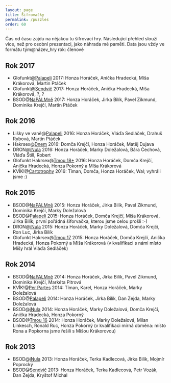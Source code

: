 ```yaml
---
layout: page
title: Šifrovačky
permalink: /puzzles
order: 60
---
```


Čas od času zajdu na nějakou tu šifrovací hry. Následující přehled
slouží více, než pro osobní prezentaci, jako náhrada mé paměti. Data
jsou vždy ve formátu tým@název\_hry rok: členové

## Rok 2017

-   Glofunkt@[Palapeli](http://palapeli.cz/) 2017: Honza Horáček,
    Anička Hradecká, Míša Krákorová, Martin Ptáček
-   Glofunkt@[Sendvič](http://www.hrasendvic.cz/2017/) 2017: Honza
    Horáček, Anička Hradecká, Míša Krákorová, ?, ?
-   BSOD@[NaPALMně](http://www.napalmne.cz/2017/napalmne.htm) 2017:
    Honza Horáček, Jirka Bilík, Pavel Zikmund, Dominika Krejčí, Martin
    Ptáček

## Rok 2016

-   Lišky ve vaně@[Palapeli](http://palapeli.cz/) 2016: Honza Horáček,
    Vláďa Sedláček, Drahuš Rybová, Martin Ptáček
-   Hakrsex@[Dnem](http://www.chameleonbrno.org/dnem/) 2016: Domča
    Krejčí, Honza Horáček, Matěj Dujava
-   DRON@[iNula](http://inula.sifrovacky.cz/?rocnik=10) 2016: Honza
    Horáček, Marky Doležalová, Bára Čechová, Vláďa Štill, Robert
-   Glofunkt Hakrsex@[Tmou 18+](http://www.tmou.cz/2016/index) 2016:
    Honza Horáček, Domča Krejčí, Anička Hradecká, Honza Pokorný a Míša
    Krákorová
-   KVÍK!@[Cartotrophy](http://www.cartotrophy.org/) 2016: Tíman,
    Domča, Honza Horáček, Wal; vyhráli jsme :)

## Rok 2015

-   BSOD@[NaPALMně](http://www.napalmne.cz/2015/napalmne.htm) 2015:
    Honza Horáček, Jirka Bilík, Pavel Zikmund, Dominika Krejčí, Marky
    Doležalová
-   BSOD@[Palapeli](http://palapeli.cz/) 2015: Honza Horáček, Domča
    Krejčí, Míša Krákorová, Jirka Bilík; první pořádná šiforvačka,
    kterou jsme celou prošli :-)
-   DRON@[iNula](http://inula.sifrovacky.cz/?rocnik=9) 2015: Honza
    Horáček, Marky Doležalová, Domča Krejčí, Ron Luc, Jirka Bilík
-   Glofunkt Hakrsex@[Tmou 17](http://www.tmou.cz/2015/index) 2015:
    Honza Horáček, Domča Krejčí, Anička Hradecká, Honza Pokorný a Míša
    Krákorová (v kvalifikaci s námi místo Míšy hrál Vláďa Sedláček)

## Rok 2014

-   BSOD@[NaPALMně](http://www.napalmne.cz/2014/napalmne.htm) 2014:
    Honza Horáček, Jirka Bilík, Pavel Zikmund, Dominika Krejčí, Markéta
    Pitrová
-   KVǏK!@[Per Partes](http://per-partes.sifrovacky.cz/2014/) 2014:
    Tíman, Karel, Honza Horáček, Marky Doležalová
-   BSOD@[Palapeli](http://palapeli.cz/) 2014: Honza Horáček, Jirka
    Bilík, Dan Zejda, Marky Doležalová
-   BSOD@[iNula](http://inula.sifrovacky.cz/?rocnik=8) 2014: Honza
    Horáček, Marky Doležalová, Domča Krejčí, Anička Hradecká, Honza
    Pokorný
-   BSOD@[Tmou 16](http://www.tmou.cz/2014/index) 2014: Honza Horáček,
    Marky Doležalová, Milan Linkesch, Ronald Ruc, Honza Pokorný (v
    kvalifikaci mírná obměna: místo Rona a Popkorna jsme řešili s
    Míšou Krákorovou)

## Rok 2013

-   BSOD@[iNula](http://inula.sifrovacky.cz/) 2013: Honza Horáček,
    Terka Kadlecová, Jirka Bilík, Mojmír Poprocký
-   BSOD@[Sendvič](http://inula.sifrovacky.cz/) 2013: Honza Horáček,
    Terka Kadlecová, Petr Vozák, Dan Zejda, Kryštof Michal
